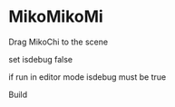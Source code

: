 # MikoMikoMi

Drag MikoChi to the scene

set isdebug false


if run in editor mode  isdebug must be true

Build
